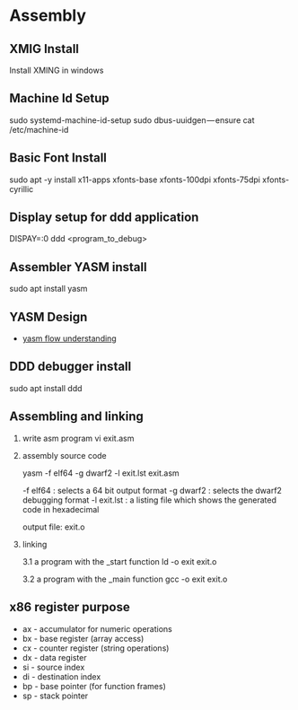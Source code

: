 # Assembly

## XMIG Install
Install XMING in windows

## Machine Id Setup
sudo systemd-machine-id-setup
sudo dbus-uuidgen — ensure
cat /etc/machine-id

## Basic Font Install
sudo apt -y install x11-apps xfonts-base xfonts-100dpi xfonts-75dpi xfonts-cyrillic

## Display setup for ddd application
  DISPAY=:0 ddd <program_to_debug> 

## Assembler YASM install
sudo apt install yasm

## YASM Design
 - [yasm flow understanding](https://www.tortall.net/projects/yasm/reference/design/design.pdf)

## DDD debugger install
sudo apt install ddd

## Assembling and linking
1. write asm program
   vi exit.asm 
   
2. assembly source code 
 
    yasm -f elf64 -g dwarf2 -l exit.lst exit.asm 
   
    -f elf64 : selects a 64 bit output format
    -g dwarf2 : selects the dwarf2 debugging format
    -l exit.lst : a listing file which shows the generated code in hexadecimal
 
    output file: exit.o
    

3. linking 
    
   3.1 a program with the _start function 
    ld -o exit exit.o 

   3.2 a program with the _main function
    gcc -o exit exit.o 

   
## x86 register purpose
 - ax - accumulator for numeric operations
 - bx - base register (array access)
 - cx - counter register (string operations)
 - dx - data register
 - si - source index
 - di - destination index 
 - bp - base pointer (for function frames)
 - sp - stack pointer

 
  
 
